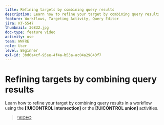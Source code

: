 ```yaml
---
title: Refining targets by combining query results
description: Learn how to refine your target by combining query results in a workflow using the intersection or the union activities.
feature: Workflows, Targeting Activity, Query Editor
jira: KT-5547
thumbnail: 36832.jpg
doc-type: feature video
activity: use
team: WWFRE
role: User
level: Beginner
exl-id: 3bd6a4cf-95ae-4f4a-b53a-ac04a29843f7
---
```

# Refining targets by combining query results

Learn how to refine your target by combining query results in a workflow using the **[!UICONTROL intersection]** or the **[!UICONTROL union]** activities.

>[!VIDEO](https://video.tv.adobe.com/v/36832?quality=12&learn=on)
